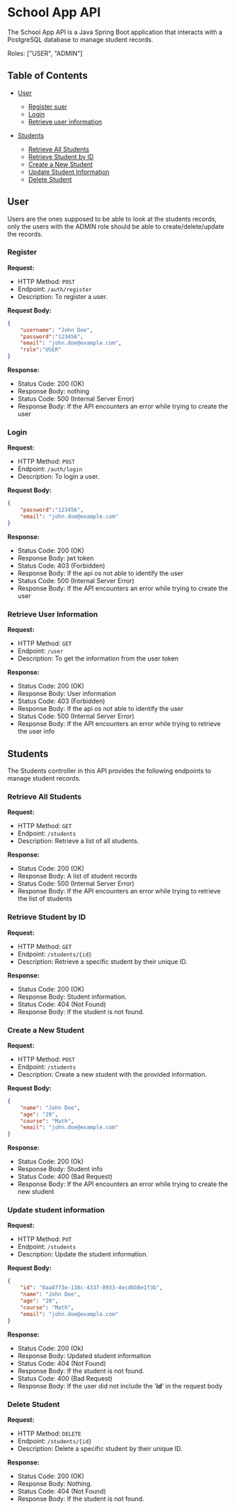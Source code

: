 # School App API

The School App API is a Java Spring Boot application that interacts with a PostgreSQL database to manage student records.

Roles: ["USER", "ADMIN"]

## Table of Contents
- [User](#user)
  - [Register suer](#register)
  - [Login](#login)
  - [Retrieve user information](#retrieve-user-information)


- [Students](#students)
  - [Retrieve All Students](#retrieve-all-students)
  - [Retrieve Student by ID](#retrieve-student-by-id)
  - [Create a New Student](#create-a-new-student)
  - [Update Student Information](#update-student-information)
  - [Delete Student](#delete-student)


## User
Users are the ones supposed to be able to look at the students records, only the
users with the ADMIN role should be able to create/delete/update the records.
### Register
**Request:**
- HTTP Method: `POST`
- Endpoint: `/auth/register`
- Description: To register a user.

**Request Body:**

```json
{
    "username": "John Doe",
    "password":"123456",
    "email": "john.doe@example.com",
    "role":"USER"
}
```

**Response:**

- Status Code: 200 (OK)
- Response Body: nothing
- Status Code: 500 (Internal Server Error)
- Response Body: If the API encounters an  error while trying to create the user

### Login
**Request:**
- HTTP Method: `POST`
- Endpoint: `/auth/login`
- Description: To login a user.

**Request Body:**

```json
{
    "password":"123456",
    "email": "john.doe@example.com"
}
```

**Response:**

- Status Code: 200 (OK)
- Response Body: jwt token
- Status Code: 403 (Forbidden)
- Response Body: If the api os not able to identify the user
- Status Code: 500 (Internal Server Error)
- Response Body: If the API encounters an  error while trying to create the user


### Retrieve User Information
**Request:**
- HTTP Method: `GET`
- Endpoint: `/user`
- Description: To get the information from the user token 

**Response:**
- Status Code: 200 (OK)
- Response Body: User information
- Status Code: 403 (Forbidden)
- Response Body: If the api os not able to identify the user
- Status Code: 500 (Internal Server Error)
- Response Body: If the API encounters an  error while trying to retrieve the user
info


## Students

The Students controller in this API provides the following endpoints to manage student records.

### Retrieve All Students

**Request:**

- HTTP Method: `GET`
- Endpoint: `/students`
- Description: Retrieve a list of all students.

**Response:**

- Status Code: 200 (OK)
- Response Body: A list of student records
- Status Code: 500 (Internal Server Error)
- Response Body: If the API encounters an  error while trying to retrieve the list of students


### Retrieve Student by ID

**Request:**

- HTTP Method: `GET`
- Endpoint: `/students/{id}`
- Description: Retrieve a specific student by their unique ID.

**Response:**

- Status Code: 200 (OK)
- Response Body: Student information.
- Status Code: 404 (Not Found)
- Response Body: If the student is not found.

### Create a New Student

**Request:**

- HTTP Method: `POST`
- Endpoint: `/students`
- Description: Create a new student with the provided information.

**Request Body:**

```json
{
    "name": "John Doe",
    "age": "20",
    "course": "Math",
    "email": "john.doe@example.com"
}
```
**Response:**
- Status Code: 200 (Ok)
- Response Body: Student info
- Status Code: 400 (Bad Request)
- Response Body: If the API encounters an  error while trying to create the new student

### Update student information

**Request:**

- HTTP Method: `PUT`
- Endpoint: `/students`
- Description: Update the student information.

**Request Body:**

```json
{
    "id": "0aa8773e-138c-4337-8933-4ecd6b8e1f3b",
    "name": "John Doe",
    "age": "20",
    "course": "Math",
    "email": "john.doe@example.com"
}
```

**Response:**
- Status Code: 200 (Ok)
- Response Body: Updated student information
- Status Code: 404 (Not Found)
- Response Body: If the student is not found.
- Status Code: 400 (Bad Request)
- Response Body: If the user did not  include the '**id**' in the request body


### Delete Student 

**Request:**

- HTTP Method: `DELETE`
- Endpoint: `/students/{id}`
- Description: Delete a specific student by their unique ID.

**Response:**

- Status Code: 200 (OK)
- Response Body: Nothing.
- Status Code: 404 (Not Found)
- Response Body: If the student is not found.
